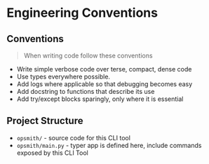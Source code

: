 # Engineering Conventions

## Conventions
> When writing code follow these conventions

- Write simple verbose code over terse, compact, dense code
- Use types everywhere possible.
- Add logs where applicable so that debugging becomes easy
- Add docstring to functions that describe its use
- Add try/except blocks sparingly, only where it is essential

## Project Structure

- `opsmith/` - source code for this CLI tool
- `opsmith/main.py` - typer app is defined here, include commands exposed by this CLI Tool

